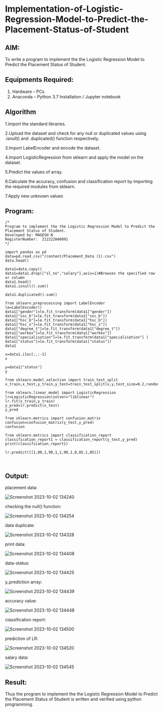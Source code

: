 # Implementation-of-Logistic-Regression-Model-to-Predict-the-Placement-Status-of-Student

## AIM:
To write a program to implement the the Logistic Regression Model to Predict the Placement Status of Student.

## Equipments Required:
1. Hardware – PCs
2. Anaconda – Python 3.7 Installation / Jupyter notebook

## Algorithm
1.import the standard libraries.

2.Upload the dataset and check for any null or duplicated values using .isnull() and .duplicated() function respectively.

3.Import LabelEncoder and encode the dataset.

4.Import LogisticRegression from sklearn and apply the model on the dataset.

5.Predict the values of array.

6.Calculate the accuracy, confusion and classification report by importing the required modules from sklearn.

7.Apply new unknown values
 

## Program:
```
/*
Program to implement the the Logistic Regression Model to Predict the Placement Status of Student.
Developed by: MAGESH N
RegisterNumber:  212222040091
*/

import pandas as pd
data=pd.read_csv("/content/Placement_Data (1).csv")
data.head()

data1=data.copy()
data1=data1.drop(["sl_no","salary"],axis=1)#Browses the specified row or column
data1.head()
data1.isnull().sum()

data1.duplicated().sum()

from sklearn.preprocessing import LabelEncoder
le=LabelEncoder()
data1["gender"]=le.fit_transform(data1["gender"])
data1["ssc_b"]=le.fit_transform(data1["ssc_b"])
data1["hsc_b"]=le.fit_transform(data1["hsc_b"])
data1["hsc_s"]=le.fit_transform(data1["hsc_s"])
data1["degree_t"]=le.fit_transform(data1["degree_t"])
data1["workex"]=le.fit_transform(data1["workex"])
data1["specialisation"]=le.fit_transform(data1["specialisation"] )
data1["status"]=le.fit_transform(data1["status"])
data1

x=data1.iloc[:,:-1]
x

y=data1["status"]
y

from sklearn.model_selection import train_test_split
x_train,x_test,y_train,y_test=train_test_split(x,y,test_size=0.2,random_state=0)

from sklearn.linear_model import LogisticRegression
lr=LogisticRegression(solver="liblinear")
lr.fit(x_train,y_train)
y_pred=lr.predict(x_test)
y_pred

from sklearn.metrics import confusion_matrix
confusion=confusion_matrix(y_test,y_pred)
confusion

from sklearn.metrics import classification_report
classification_report1 = classification_report(y_test,y_pred)
print(classification_report1)

lr.predict([[1,80,1,90,1,1,90,1,0,85,1,85]])



```

## Output:

placement data:

![Screenshot 2023-10-02 134240](https://github.com/22008496/Implementation-of-Logistic-Regression-Model-to-Predict-the-Placement-Status-of-Student/assets/119476113/bf474ed9-4a90-4e4d-9fb8-69d6be0e3056)

checking the null() function:

![Screenshot 2023-10-02 134254](https://github.com/22008496/Implementation-of-Logistic-Regression-Model-to-Predict-the-Placement-Status-of-Student/assets/119476113/50e41841-a879-487e-8351-62facfc55b2e)

data duplicate:

![Screenshot 2023-10-02 134328](https://github.com/22008496/Implementation-of-Logistic-Regression-Model-to-Predict-the-Placement-Status-of-Student/assets/119476113/ee49053e-50c4-4720-9584-c8cc5a7197d9)

print data:

![Screenshot 2023-10-02 134408](https://github.com/22008496/Implementation-of-Logistic-Regression-Model-to-Predict-the-Placement-Status-of-Student/assets/119476113/8206f9d9-15c2-47b3-a32e-5ef162744971)

data-status:

![Screenshot 2023-10-02 134425](https://github.com/22008496/Implementation-of-Logistic-Regression-Model-to-Predict-the-Placement-Status-of-Student/assets/119476113/da53b860-0666-478e-9834-a90559fc026c)

y_prediction array:

![Screenshot 2023-10-02 134439](https://github.com/22008496/Implementation-of-Logistic-Regression-Model-to-Predict-the-Placement-Status-of-Student/assets/119476113/36214a03-7e8b-4018-a9c9-4f29e02e0530)

accuracy value:

![Screenshot 2023-10-02 134448](https://github.com/22008496/Implementation-of-Logistic-Regression-Model-to-Predict-the-Placement-Status-of-Student/assets/119476113/aabf9bc6-9aa4-46b0-b00d-6035f0ab14b1)

classification report:

![Screenshot 2023-10-02 134500](https://github.com/22008496/Implementation-of-Logistic-Regression-Model-to-Predict-the-Placement-Status-of-Student/assets/119476113/141703d7-86e8-4a26-9239-45f4a44439ec)

prediction of LR:

![Screenshot 2023-10-02 134520](https://github.com/22008496/Implementation-of-Logistic-Regression-Model-to-Predict-the-Placement-Status-of-Student/assets/119476113/1114b5b2-ec0d-44b8-9b0c-c142314da445)

salary data:

![Screenshot 2023-10-02 134545](https://github.com/22008496/Implementation-of-Logistic-Regression-Model-to-Predict-the-Placement-Status-of-Student/assets/119476113/7e2c9992-5a20-42cc-85ce-ab3a2d03f06f)


## Result:
Thus the program to implement the the Logistic Regression Model to Predict the Placement Status of Student is written and verified using python programming.

